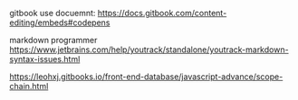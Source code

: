 gitbook use docuemnt: https://docs.gitbook.com/content-editing/embeds#codepens

markdown programmer
https://www.jetbrains.com/help/youtrack/standalone/youtrack-markdown-syntax-issues.html

https://leohxj.gitbooks.io/front-end-database/javascript-advance/scope-chain.html

